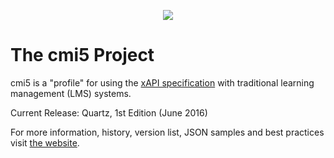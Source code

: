 
<p>
<p align=center><a href="http://aicc.github.io/CMI-5_Spec_Current/"><img src="https://cloud.githubusercontent.com/assets/1656316/9965238/bc9deb2c-5de9-11e5-9954-63aa03873f88.png" align=center></a></p>

# The cmi5 Project #

cmi5 is a "profile" for using the [xAPI specification](https://github.com/adlnet/xAPI-Spec) with traditional learning management (LMS) systems.

Current Release: Quartz, 1st Edition (June 2016)

For more information, history, version list, JSON samples and best practices visit [the website](http://aicc.github.io/CMI-5_Spec_Current/).
